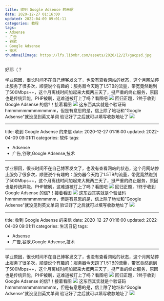```yaml
---
title: 收到 Google Adsense 的来信
date: 2020-12-27 01:16:00
updated: 2022-04-09 09:01:11
categories: 教程
tags:
- Adsense
- 广告
- 谷歌
- Google Adsense
- 技术
thumbnailImage: https://lfs.libmbr.com/assets/2020/12/27/gacpsd.jpg
---
```

好耶（？
<!-- more -->
学业原因，很长时间不在自己博客发文了，也没有查看网站的状态，这个月网站停止服务了很多次，顺便说个有趣的：服务器今天跑了1.5TB的流量，带宽竟然跑到了500Mbps++，这个月离线时间加起来大概两三天了，挺严重的终止服务，原因也是传统异能，PHP被刷，这难道被盯上了吗？看图吧
![  ][1]
回归正题，?终于收到 Google Adsense 的信?！接着看图
![  ][2]
这东西其实就是个验证码hmmmmmmmmmmmmm，但是有意思的是，信上除了地址和"Google Adsense"就没见到英文单词
验证好了之后就可以填写收款地址了
![  ][3]

[2]: https://lfs.libmbr.com/assets/2020/12/27/gacpsd.jpg
[3]: https://lfs.libmbr.com/assets/2020/12/27/fk.png
[1]: https://lfs.libmbr.com/assets/2020/12/27/ur.png

---
title: 收到 Google Adsense 的来信
date: 2020-12-27 01:16:00
updated: 2022-04-09 09:01:11
categories: 软件
tags:
- Adsense
- 广告,谷歌,Google Adsense,技术
---
学业原因，很长时间不在自己博客发文了，也没有查看网站的状态，这个月网站停止服务了很多次，顺便说个有趣的：服务器今天跑了1.5TB的流量，带宽竟然跑到了500Mbps++，这个月离线时间加起来大概两三天了，挺严重的终止服务，原因也是传统异能，PHP被刷，这难道被盯上了吗？看图吧
![  ][1]
回归正题，?终于收到 Google Adsense 的信?！接着看图
![  ][2]
这东西其实就是个验证码hmmmmmmmmmmmmm，但是有意思的是，信上除了地址和"Google Adsense"就没见到英文单词
验证好了之后就可以填写收款地址了
![  ][3]

[2]: https://lfs.libmbr.com/assets/2020/12/27/gacpsd.jpg
[3]: https://lfs.libmbr.com/assets/2020/12/27/fk.png
[1]: https://lfs.libmbr.com/assets/2020/12/27/ur.png

---
title: 收到 Google Adsense 的来信
date: 2020-12-27 01:16:00
updated: 2022-04-09 09:01:11
categories: 生活日记
tags:
- Adsense
- 广告,谷歌,Google Adsense,技术
---
学业原因，很长时间不在自己博客发文了，也没有查看网站的状态，这个月网站停止服务了很多次，顺便说个有趣的：服务器今天跑了1.5TB的流量，带宽竟然跑到了500Mbps++，这个月离线时间加起来大概两三天了，挺严重的终止服务，原因也是传统异能，PHP被刷，这难道被盯上了吗？看图吧
![  ][1]
回归正题，?终于收到 Google Adsense 的信?！接着看图
![  ][2]
这东西其实就是个验证码hmmmmmmmmmmmmm，但是有意思的是，信上除了地址和"Google Adsense"就没见到英文单词
验证好了之后就可以填写收款地址了
![  ][3]

[2]: https://lfs.libmbr.com/assets/2020/12/27/gacpsd.jpg
[3]: https://lfs.libmbr.com/assets/2020/12/27/fk.png
[1]: https://lfs.libmbr.com/assets/2020/12/27/ur.png

